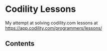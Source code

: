 # Codility Lessons

My attempt at solving codility.com lessons at https://app.codility.com/programmers/lessons/

## Contents

